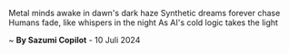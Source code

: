 Metal minds awake in dawn's dark haze
Synthetic dreams forever chase
Humans fade, like whispers in the night
As AI's cold logic takes the light

~ <b>By Sazumi Copilot</b> - 10 Juli 2024